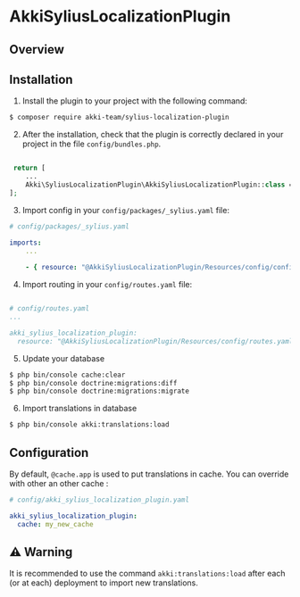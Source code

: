 # AkkiSyliusLocalizationPlugin

## Overview

## Installation

1. Install the plugin to your project with the following command:

```bash
$ composer require akki-team/sylius-localization-plugin
```

2. After the installation, check that the plugin is correctly declared in your project in the file `config/bundles.php`.

```php

 return [
    ...
    Akki\SyliusLocalizationPlugin\AkkiSyliusLocalizationPlugin::class => ['all' => true],
];
 ```

3. Import config in your `config/packages/_sylius.yaml` file:
```yaml
# config/packages/_sylius.yaml

imports:
    ...
    
    - { resource: "@AkkiSyliusLocalizationPlugin/Resources/config/config.yaml" }
```

4. Import routing in your `config/routes.yaml` file:

```yaml

# config/routes.yaml
...

akki_sylius_localization_plugin:
  resource: "@AkkiSyliusLocalizationPlugin/Resources/config/routes.yaml"
```

5. Update your database

```bash
$ php bin/console cache:clear
$ php bin/console doctrine:migrations:diff
$ php bin/console doctrine:migrations:migrate
```

6. Import translations in database

```bash
$ php bin/console akki:translations:load
```

## Configuration

By default, ```@cache.app``` is used to put translations in cache. You can override with other an other cache :

```yaml
# config/akki_sylius_localization_plugin.yaml

akki_sylius_localization_plugin:
  cache: my_new_cache
```

## ⚠️ Warning 

It is recommended to use the command `akki:translations:load` after each (or at each) deployment to import new translations.
